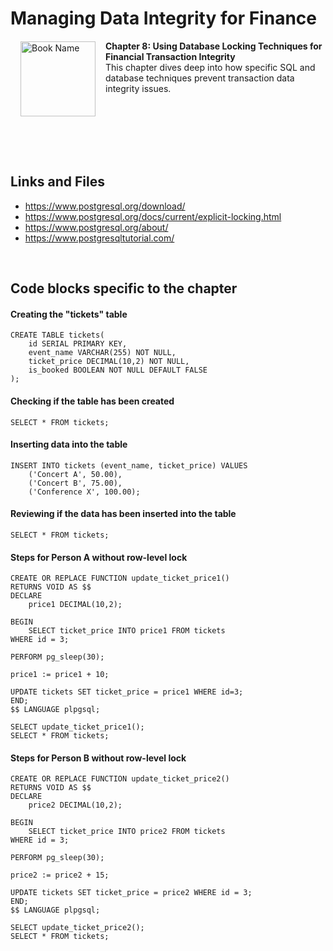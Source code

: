 # Managing Data Integrity for Finance

<a href="https://www.packtpub.com/product/managing-data-integrity-for-finance/9781837630141"><img src="https://content.packt.com/B19758/cover_image_small.jpg" alt="Book Name" height="120px" align="left" style="margin: 0px 15px; border-color: white; border-style: solid; border-width: 1px;"></a>

**Chapter 8: Using Database Locking Techniques for Financial Transaction Integrity** <br />
This chapter dives deep into how specific SQL and database techniques prevent transaction data integrity issues.

<br />
<br />
<br />
<br />
<br />

## Links and Files

- https://www.postgresql.org/download/
- https://www.postgresql.org/docs/current/explicit-locking.html
- https://www.postgresql.org/about/
- https://www.postgresqltutorial.com/

<br />

## Code blocks specific to the chapter

#### Creating the "tickets" table
```
CREATE TABLE tickets(
	id SERIAL PRIMARY KEY,
	event_name VARCHAR(255) NOT NULL,
	ticket_price DECIMAL(10,2) NOT NULL,
	is_booked BOOLEAN NOT NULL DEFAULT FALSE
);
```

#### Checking if the table has been created
```
SELECT * FROM tickets;
```

#### Inserting data into the table
```
INSERT INTO tickets (event_name, ticket_price) VALUES
	('Concert A', 50.00),
	('Concert B', 75.00),
	('Conference X', 100.00);
```

#### Reviewing if the data has been inserted into the table
```
SELECT * FROM tickets;
```

#### Steps for Person A without row-level lock
```
CREATE OR REPLACE FUNCTION update_ticket_price1()
RETURNS VOID AS $$
DECLARE
	price1 DECIMAL(10,2);

BEGIN
	SELECT ticket_price INTO price1 FROM tickets
WHERE id = 3;

PERFORM pg_sleep(30);

price1 := price1 + 10;

UPDATE tickets SET ticket_price = price1 WHERE id=3;
END;
$$ LANGUAGE plpgsql;

SELECT update_ticket_price1();
SELECT * FROM tickets;
```

#### Steps for Person B without row-level lock
```
CREATE OR REPLACE FUNCTION update_ticket_price2()
RETURNS VOID AS $$
DECLARE
	price2 DECIMAL(10,2);

BEGIN
	SELECT ticket_price INTO price2 FROM tickets 
WHERE id = 3;

PERFORM pg_sleep(30);

price2 := price2 + 15;

UPDATE tickets SET ticket_price = price2 WHERE id = 3;
END;
$$ LANGUAGE plpgsql;

SELECT update_ticket_price2();
SELECT * FROM tickets;

```
